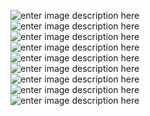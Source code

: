 <p><img src="https://raw.githubusercontent.com/s1lviu/Pregatire-algebra-II/master/1.jpg" alt="enter image description here" title=""> <br>
<img src="https://raw.githubusercontent.com/s1lviu/Pregatire-algebra-II/master/2.jpg" alt="enter image description here" title=""> <br>
<img src="https://raw.githubusercontent.com/s1lviu/Pregatire-algebra-II/master/3.jpg" alt="enter image description here" title=""> <br>
<img src="https://raw.githubusercontent.com/s1lviu/Pregatire-algebra-II/master/4.jpg" alt="enter image description here" title=""> <br>
<img src="https://raw.githubusercontent.com/s1lviu/Pregatire-algebra-II/master/5.jpg" alt="enter image description here" title=""> <br>
<img src="https://raw.githubusercontent.com/s1lviu/Pregatire-algebra-II/master/6.jpg" alt="enter image description here" title=""> <br>
<img src="https://raw.githubusercontent.com/s1lviu/Pregatire-algebra-II/master/7.jpg" alt="enter image description here" title=""> <br>
<img src="https://raw.githubusercontent.com/s1lviu/Pregatire-algebra-II/master/8.jpg" alt="enter image description here" title=""> <br>
<img src="https://raw.githubusercontent.com/s1lviu/Pregatire-algebra-II/master/9.jpg" alt="enter image description here" title=""></p>
